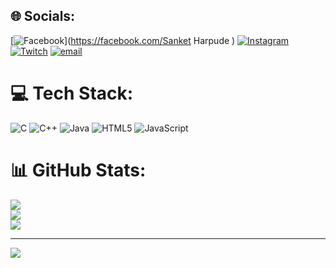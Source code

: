 
## 🌐 Socials:
[![Facebook](https://img.shields.io/badge/Facebook-%231877F2.svg?logo=Facebook&logoColor=white)](https://facebook.com/Sanket Harpude ) [![Instagram](https://img.shields.io/badge/Instagram-%23E4405F.svg?logo=Instagram&logoColor=white)](https://instagram.com/sankett13) [![Twitch](https://img.shields.io/badge/Twitch-%239146FF.svg?logo=Twitch&logoColor=white)](https://twitch.tv/sankuuu_) [![email](https://img.shields.io/badge/Email-D14836?logo=gmail&logoColor=white)](mailto:sanketharpude085@gmail.com) 

# 💻 Tech Stack:
![C](https://img.shields.io/badge/c-%2300599C.svg?style=flat&logo=c&logoColor=white) ![C++](https://img.shields.io/badge/c++-%2300599C.svg?style=flat&logo=c%2B%2B&logoColor=white) ![Java](https://img.shields.io/badge/java-%23ED8B00.svg?style=flat&logo=openjdk&logoColor=white) ![HTML5](https://img.shields.io/badge/html5-%23E34F26.svg?style=flat&logo=html5&logoColor=white) ![JavaScript](https://img.shields.io/badge/javascript-%23323330.svg?style=flat&logo=javascript&logoColor=%23F7DF1E)
# 📊 GitHub Stats:
![](https://github-readme-stats.vercel.app/api?username=sankuuu&theme=dark&hide_border=false&include_all_commits=true&count_private=true)<br/>
![](https://nirzak-streak-stats.vercel.app/?user=sankuuu&theme=dark&hide_border=false)<br/>
![](https://github-readme-stats.vercel.app/api/top-langs/?username=sankuuu&theme=dark&hide_border=false&include_all_commits=true&count_private=true&layout=compact)

---
[![](https://visitcount.itsvg.in/api?id=sankuuu&icon=0&color=0)](https://visitcount.itsvg.in)

<!-- Proudly created with GPRM ( https://gprm.itsvg.in ) -->
